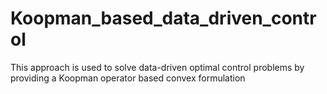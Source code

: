 # Koopman_based_data_driven_control
This approach is used to solve data-driven optimal control problems by providing a Koopman operator based convex formulation
